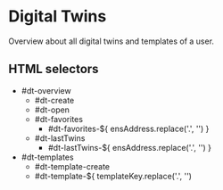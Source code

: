 # Digital Twins

Overview about all digital twins and templates of a user.

## HTML selectors
- #dt-overview
  - #dt-create
  - #dt-open
  - #dt-favorites
    - #dt-favorites-${ ensAddress.replace('.', '') }
  - #dt-lastTwins
    - #dt-lastTwins-${ ensAddress.replace('.', '') }
- #dt-templates
  - #dt-template-create
  - #dt-template-${ templateKey.replace('.', '')
